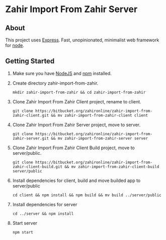 # Zahir Import From Zahir Server
>

## About
This project uses [Express](https://expressjs.com). Fast, unopinionated, minimalist web framework for [node](https://nodejs.org).

## Getting Started

1. Make sure you have [NodeJS](https://nodejs.org/) and [npm](https://www.npmjs.com/) installed.
2. Create directory zahir-import-from-zahir.
	```
	mkdir zahir-import-from-zahir && cd zahir-import-from-zahir
	```
3. Clone Zahir Import From Zahir Client project, rename to client.

	```
	git clone https://bitbucket.org/zahironline/zahir-import-from-zahir-client.git && mv zahir-import-from-zahir-client client
	```

4. Clone Zahir Import From Zahir Server project, move to server.

	```
	git clone https://bitbucket.org/zahironline/zahir-import-from-zahir-server.git && mv zahir-import-from-zahir-server server
	```

5. Clone Zahir Import From Zahir Client Build project, move to server/public.

	```
	git clone https://bitbucket.org/zahironline/zahir-import-from-zahir-client-build.git && mv zahir-import-from-zahir-client-build server/public
	```

6. Install dependencies for client, build and move builded app to server/public

	```
	cd client && npm install && npm build && mv build ../server/public
	```

7. Install dependencies for server

	```
	cd ../server && npm install
	```

8. Start server

	```
	npm start
	```
